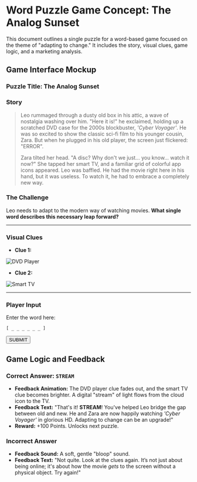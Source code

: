 # Word Puzzle Game Concept: The Analog Sunset

This document outlines a single puzzle for a word-based game focused on the theme of "adapting to change." It includes the story, visual clues, game logic, and a marketing analysis.

## Game Interface Mockup

### **Puzzle Title:** The Analog Sunset

### **Story**

> Leo rummaged through a dusty old box in his attic, a wave of nostalgia washing over him. "Here it is!" he exclaimed, holding up a scratched DVD case for the 2000s blockbuster, *'Cyber Voyager'*. He was so excited to show the classic sci-fi film to his younger cousin, Zara. But when he plugged in his old player, the screen just flickered: "ERROR".
>
> Zara tilted her head. "A disc? Why don't we just... you know... watch it now?" She tapped her smart TV, and a familiar grid of colorful app icons appeared. Leo was baffled. He had the movie right here in his hand, but it was useless. To watch it, he had to embrace a completely new way.

### **The Challenge**

Leo needs to adapt to the modern way of watching movies. **What single word describes this necessary leap forward?**

---

### **Visual Clues**

* **Clue 1:**

![DVD Player](/images/verse%202/dvd_player.jpeg)

* **Clue 2:**

![Smart TV](/images/verse%202/smart_tv.jpeg)

---

### **Player Input**

Enter the word here:
```
[ _ _ _ _ _ _ ]
```
<button>SUBMIT</button>

## Game Logic and Feedback

### **Correct Answer:** `STREAM`

* **Feedback Animation:** The DVD player clue fades out, and the smart TV clue becomes brighter. A digital "stream" of light flows from the cloud icon to the TV.
* **Feedback Text:** "That's it! **STREAM**! You've helped Leo bridge the gap between old and new. He and Zara are now happily watching *'Cyber Voyager'* in glorious HD. Adapting to change can be an upgrade!"
* **Reward:** +100 Points. Unlocks next puzzle.

### **Incorrect Answer**

* **Feedback Sound:** A soft, gentle "bloop" sound.
* **Feedback Text:** "Not quite. Look at the clues again. It’s not just about being online; it's about how the movie *gets* to the screen without a physical object. Try again!"